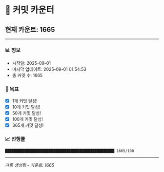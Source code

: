 # 🔢 커밋 카운터

## 현재 카운트: 1665

---

### 📊 정보
- 시작일: 2025-09-01
- 마지막 업데이트: 2025-09-01 01:54:53
- 총 커밋 수: 1665

### 🎯 목표
- [x] 1개 커밋 달성!
- [x] 10개 커밋 달성!
- [x] 50개 커밋 달성!
- [x] 100개 커밋 달성!
- [x] 365개 커밋 달성!

### 📈 진행률
```
██████████████████████████████████████████████████ 1665/100
```

---
*자동 생성됨 - 카운트: 1665*
